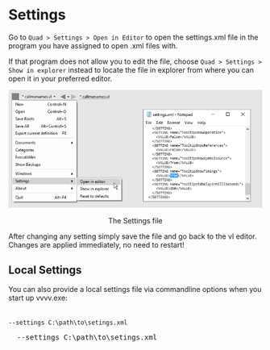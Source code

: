 # Settings

Go to `Quad > Settings > Open in Editor` to open the settings.xml file in the program you have assigned to open .xml files with.

If that program does not allow you to edit the file, choose `Quad > Settings > Show in explorer` instead to locate the file in explorer from where you can open it in your preferred editor.

![](../../images/hde/vl-Settings.png)
<center>The Settings file</center>

After changing any setting simply save the file and go back to the vl editor. Changes are applied immediately, no need to restart!

## Local Settings
You can also provide a local settings file via commandline options when you start up vvvv.exe:

<code>
--settings C:\path\to\setings.xml
</code>

<pre>
  --settings C:\path\to\setings.xml
</pre>
